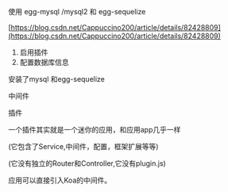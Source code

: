 使用 egg-mysql /mysql2 和 egg-sequelize

[https://blog.csdn.net/Cappuccino200/article/details/82428809](https://blog.csdn.net/Cappuccino200/article/details/82428809)

1. 启用插件
2. 配置数据库信息

安装了mysql 和egg-sequelize

中间件

插件

一个插件其实就是一个迷你的应用，和应用app几乎一样

\(它包含了Service,中间件，配置，框架扩展等等\)

\(它没有独立的Router和Controller,它没有plugin.js\)

应用可以直接引入Koa的中间件。



